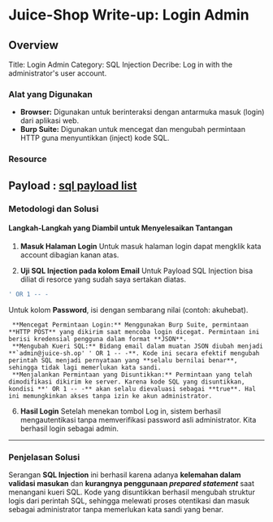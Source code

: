 # Juice-Shop Write-up: Login Admin

## Overview

Title: Login Admin
Category: SQL Injection
Decribe: Log in with the administrator's user account.

### Alat yang Digunakan

- **Browser:** Digunakan untuk berinteraksi dengan antarmuka masuk (login) dari aplikasi web.
- **Burp Suite:** Digunakan untuk mencegat dan mengubah permintaan HTTP guna menyuntikkan (inject) kode SQL.

### Resource

## Payload : [sql payload list](https://github.com/payloadbox/sql-injection-payload-list)

### Metodologi dan Solusi

#### Langkah-Langkah yang Diambil untuk Menyelesaikan Tantangan

1. **Masuk Halaman Login**
   Untuk masuk halaman login dapat mengklik kata account dibagian kanan atas.

2. **Uji SQL Injection pada kolom Email**
   Untuk Payload SQL Injection bisa diliat di resorce yang sudah saya sertakan diatas.

```bash
' OR 1 -- -
```

Untuk kolom **Password**, isi dengan sembarang nilai (contoh: akuhebat).

     **Mencegat Permintaan Login:** Menggunakan Burp Suite, permintaan **HTTP POST** yang dikirim saat mencoba login dicegat. Permintaan ini berisi kredensial pengguna dalam format **JSON**.
     **Mengubah Kueri SQL:** Bidang email dalam muatan JSON diubah menjadi **`admin@juice-sh.op' ' OR 1 -- -**. Kode ini secara efektif mengubah perintah SQL menjadi pernyataan yang **selalu bernilai benar**, sehingga tidak lagi memerlukan kata sandi.
     **Menjalankan Permintaan yang Disuntikkan:** Permintaan yang telah dimodifikasi dikirim ke server. Karena kode SQL yang disuntikkan, kondisi **' OR 1 -- -** akan selalu dievaluasi sebagai **true**. Hal ini memungkinkan akses tanpa izin ke akun administrator.

6. **Hasil Login**
   Setelah menekan tombol Log in, sistem berhasil mengautentikasi tanpa memverifikasi password asli administrator. Kita berhasil login sebagai admin.

---

### Penjelasan Solusi

Serangan **SQL Injection** ini berhasil karena adanya **kelemahan dalam validasi masukan** dan **kurangnya penggunaan _prepared statement_** saat menangani kueri SQL. Kode yang disuntikkan berhasil mengubah struktur logis dari perintah SQL, sehingga melewati proses otentikasi dan masuk sebagai administrator tanpa memerlukan kata sandi yang benar.
